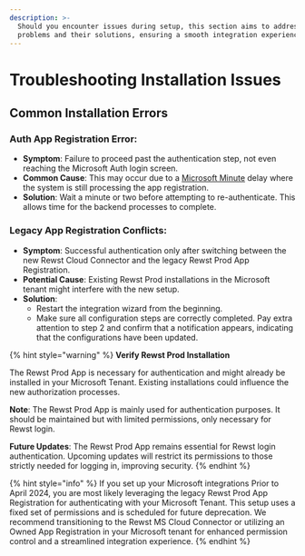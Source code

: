 ```yaml
---
description: >-
  Should you encounter issues during setup, this section aims to address common
  problems and their solutions, ensuring a smooth integration experience.
---
```


# Troubleshooting Installation Issues

## Common Installation Errors

### **Auth App Registration Error**:

* **Symptom**: Failure to proceed past the authentication step, not even reaching the Microsoft Auth login screen.
* **Common Cause**: This may occur due to a [Microsoft Minute](../common-issues-with-microsoft-csp/embracing-the-microsoft-minute.md) delay where the system is still processing the app registration.
* **Solution**: Wait a minute or two before attempting to re-authenticate. This allows time for the backend processes to complete.

### **Legacy App Registration Conflicts**:

* **Symptom**: Successful authentication only after switching between the new Rewst Cloud Connector and the legacy Rewst Prod App Registration.
* **Potential Cause**: Existing Rewst Prod installations in the Microsoft tenant might interfere with the new setup.
* **Solution**:
  * Restart the integration wizard from the beginning.
  * Make sure all configuration steps are correctly completed. Pay extra attention to step 2 and confirm that a notification appears, indicating that the configurations have been updated.

{% hint style="warning" %}
**Verify Rewst Prod Installation**

The Rewst Prod App is necessary for authentication and might already be installed in your Microsoft Tenant. Existing installations could influence the new authorization processes.

**Note**: The Rewst Prod App is mainly used for authentication purposes. It should be maintained but with limited permissions, only necessary for Rewst login.

**Future Updates**: The Rewst Prod App remains essential for Rewst login authentication. Upcoming updates will restrict its permissions to those strictly needed for logging in, improving security.
{% endhint %}

{% hint style="info" %}
If you set up your Microsoft integrations Prior to April 2024, you are most likely leveraging the legacy Rewst Prod App Registration for authenticating with your Microsoft Tenant. This setup uses a fixed set of permissions and is scheduled for future deprecation. We recommend transitioning to the Rewst MS Cloud Connector or utilizing an Owned App Registration in your Microsoft tenant for enhanced permission control and a streamlined integration experience.
{% endhint %}

